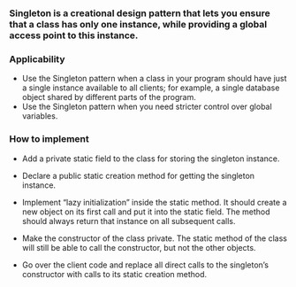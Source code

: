 ### <b>Singleton</b> is a creational design pattern that lets you ensure that a class has only one instance, while providing a global access point to this instance.

### Applicability

- Use the Singleton pattern when a class in your program should have just a single instance available to all clients; for example, a single database object shared by different parts of the program.
- Use the Singleton pattern when you need stricter control over global variables.

### How to implement

- Add a private static field to the class for storing the singleton instance.

- Declare a public static creation method for getting the singleton instance.

- Implement “lazy initialization” inside the static method. It should create a new object on its first call and put it into the static field. The method should always return that instance on all subsequent calls.

- Make the constructor of the class private. The static method of the class will still be able to call the constructor, but not the other objects.

- Go over the client code and replace all direct calls to the singleton’s constructor with calls to its static creation method.
